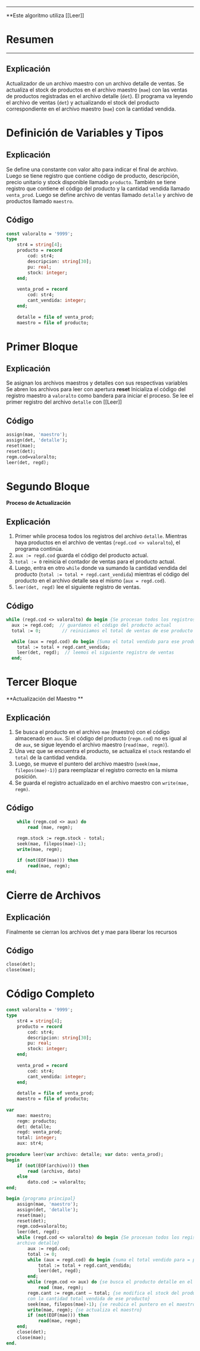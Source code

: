 
---
**Este algoritmo utiliza [[Leer]] 
# Resumen

---
## Explicación
Actualizador de un archivo maestro con un archivo detalle de ventas. Se actualiza el stock de productos en el archivo maestro (`mae`) con las ventas de productos registradas en el archivo detalle (`det`). El programa va leyendo el archivo de ventas (`det`) y actualizando el stock del producto correspondiente en el archivo maestro (`mae`) con la cantidad vendida.

# Definición de Variables y Tipos
## Explicación
Se define una constante con valor alto para indicar el final de archivo. Luego se tiene registro que contiene código de producto, descripción, precio unitario y stock disponible llamado `producto`. 
También se tiene registro que contiene el código del producto y la cantidad vendida llamado `venta_prod`.
Luego se define archivo de ventas llamado `detalle` y archivo de productos llamado `maestro`.
## Código
```pascal
const valoralto = '9999';
type
	str4 = string[4];
	producto = record
		cod: str4;
		descripcion: string[30];
		pu: real;
		stock: integer;
	end;
	
	venta_prod = record
		cod: str4;
		cant_vendida: integer;
	end;
	
	detalle = file of venta_prod;
	maestro = file of producto;
```

# Primer Bloque
## Explicación
Se asignan los archivos maestros y detalles con sus respectivas variables
Se abren los archivos para leer con apertura **reset**
Inicializa el código del registro maestro a `valoralto` como bandera para iniciar el proceso.
Se lee el primer registro del archivo `detalle` con [[Leer]] 
## Código
```pascal
assign(mae, 'maestro');
assign(det, 'detalle');
reset(mae);
reset(det);
regm.cod=valoralto;
leer(det, regd);
```
# Segundo Bloque
**Proceso de Actualización**
## Explicación
1. Primer while procesa todos los registros del archivo `detalle`. Mientras haya productos en el archivo de ventas (`regd.cod <> valoralto`), el programa continúa.
2. `aux := regd.cod` guarda el código del producto actual.
3. `total := 0` reinicia el contador de ventas para el producto actual.
4. Luego, entra en otro `while` donde va sumando la cantidad vendida del producto (`total := total + regd.cant_vendida`) mientras el código del producto en el archivo detalle sea el mismo (`aux = regd.cod`).
5. `leer(det, regd)` lee el siguiente registro de ventas.
## Código
```pascal
while (regd.cod <> valoralto) do begin {Se procesan todos los registros del archivo detalle}
  aux := regd.cod;  // guardamos el código del producto actual
  total := 0;        // reiniciamos el total de ventas de ese producto

  while (aux = regd.cod) do begin {Suma el total vendido para ese producto}
    total := total + regd.cant_vendida;
    leer(det, regd);  // leemos el siguiente registro de ventas
  end;

```
# Tercer Bloque
**Actualización del Maestro **
## Explicación
1. Se busca el producto en el archivo `mae` (maestro) con el código almacenado en `aux`. Si el código del producto (`regm.cod`) no es igual al de `aux`, se sigue leyendo el archivo maestro (`read(mae, regm)`).
2. Una vez que se encuentra el producto, se actualiza el `stock` restando el `total` de la cantidad vendida.
3. Luego, se mueve el puntero del archivo maestro (`seek(mae, filepos(mae)-1)`) para reemplazar el registro correcto en la misma posición.
4. Se guarda el registro actualizado en el archivo maestro con `write(mae, regm)`.

## Código
```pascal
	while (regm.cod <> aux) do  
		read (mae, regm); 
	  
	regm.stock := regm.stock - total;  
	seek(mae, filepos(mae)-1);  
	write(mae, regm);  

	if (not(EOF(mae))) then
		read(mae, regm);  
end;


```
# Cierre de Archivos
## Explicación
Finalmente se cierran los archivos det y mae para liberar los recursos
## Código
```pascal
close(det);
close(mae);

```
# Código Completo

```pascal
const valoralto = '9999';
type
	str4 = string[4];
	producto = record
		cod: str4;
		descripcion: string[30];
		pu: real;
		stock: integer;
	end;
	
	venta_prod = record
		cod: str4;
		cant_vendida: integer;
	end;
	
	detalle = file of venta_prod;
	maestro = file of producto;
	
var
	mae: maestro;
	regm: producto;
	det: detalle;
	regd: venta_prod;
	total: integer;
	aux: str4;
	
procedure leer(var archivo: detalle; var dato: venta_prod);
begin
	if (not(EOF(archivo))) then
		read (archivo, dato)
	else
		dato.cod := valoralto;
end;

begin {programa principal}
	assign(mae, 'maestro');
	assign(det, 'detalle');
	reset(mae);
	reset(det);
	regm.cod=valoralto;
	leer(det, regd);
	while (regd.cod <> valoralto) do begin {Se procesan todos los registros del
	archivo detalle}
		aux := regd.cod;
		total := 0;
		while (aux = regd.cod) do begin {suma el total vendido para = producto}
			total := total + regd.cant_vendida;
			leer(det, regd);
		end;
		while (regm.cod <> aux) do {se busca el producto detalle en el maestro}
			read (mae, regm);
		regm.cant := regm.cant – total; {se modifica el stock del producto
		con la cantidad total vendida de ese producto}
		seek(mae, filepos(mae)-1); {se reubica el puntero en el maestro}
		write(mae, regm); {se actualiza el maestro}
		if (not(EOF(mae))) then
			read(mae, regm);
	end;
	close(det);
	close(mae);
end.
```